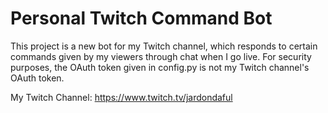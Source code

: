 # Personal Twitch Command Bot
This project is a new bot for my Twitch channel, which responds to certain commands given by my viewers through chat when I go live. For security purposes, the OAuth token given in config.py is not my Twitch channel's OAuth token.

My Twitch Channel: https://www.twitch.tv/jardondaful
